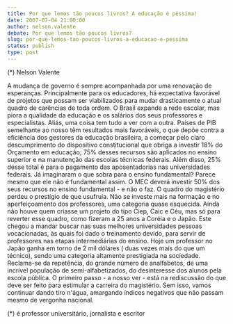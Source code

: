 ```yaml
---
title: Por que lemos tão poucos livros? A educação é péssima!
date: 2007-07-04 21:00:00
author: nelson.valente
debate: Por que lemos tão poucos livros?
slug: por-que-lemos-tao-poucos-livros-a-educacao-e-pessima
status: publish 
type: post
---
```


(\*) Nelson Valente  

 A mudança de governo é sempre acompanhada por uma renovação de esperanças. Principalmente para os educadores, há expectativa favorável de projetos que possam ser viabilizados para mudar drasticamente o atual quadro de carências de toda ordem. O Brasil expande a rede escolar, mas piora a qualidade da educação e os salários dos seus professores e especialistas. Aliás, uma coisa tem tudo a ver com a outra. Países de PIB semelhante ao nosso têm resultados mais favoráveis, o que depõe contra a eficiência dos gestores da educação brasileira, a começar pelo claro descumprimento do dispositivo constitucional que obriga a investir 18% do Orçamento em educação; 75% desses recursos são aplicados no ensino superior e na manutenção das escolas técnicas federais. Além disso, 25% desse total é para o pagamento das aposentadorias nas universidades federais. Já imaginaram o que sobra para o ensino fundamental? Parece mesmo que ele não é fundamental assim. O MEC deverá investir 50% dos seus recursos no ensino fundamental - e não o faz. O quadro do magistério perdeu o prestígio de que usufruía. Não se investe mais na formação e no aperfeiçoamento dos professores, uma categoria quase esquecida. Ainda não houve quem criasse um projeto do tipo Ciep, Caic e Céu, mas só para reverter esse quadro, como fizeram a 25 anos a Coréia e o Japão. Este chegou a mandar buscar nas suas melhores universidades pessoas vocacionadas, às quais foi dado o treinamento devido, para servir de professores nas etapas intermediárias do ensino. Hoje um professor no Japão ganha em torno de 2 mil dólares ( duas vezes mais do que um técnico), sendo uma categoria altamente prestigiada na sociedade. Reclama-se da repetência, do grande número de analfabetos, de uma incrível população de semi-alfabetizados, do desinteresse dos alunos pela escola pública. O primeiro passo - a nosso ver - está na rediscussão do que deve ser feito para estimular a carreira do magistério. Sem isso, vamos continuar dando tiro n'água, amargando índices negativos que não passam mesmo de vergonha nacional.  

 (\*) é professor universitário, jornalista e escritor
